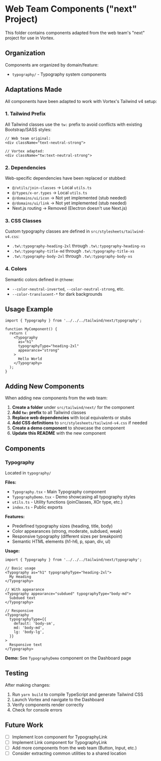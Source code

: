 # Web Team Components ("next" Project)

This folder contains components adapted from the web team's "next" project for use in Vortex.

## Organization

Components are organized by domain/feature:
- `typography/` - Typography system components

## Adaptations Made

All components have been adapted to work with Vortex's Tailwind v4 setup:

### 1. **Tailwind Prefix**
All Tailwind classes use the `tw:` prefix to avoid conflicts with existing Bootstrap/SASS styles:
```tsx
// Web team original:
<div className="text-neutral-strong">

// Vortex adapted:
<div className="tw:text-neutral-strong">
```

### 2. **Dependencies**
Web-specific dependencies have been replaced or stubbed:
- `@/utils/join-classes` → Local `utils.ts`
- `@/types/x-or.types` → Local `utils.ts`
- `@/domains/ui/icon` → Not yet implemented (stub needed)
- `@/domains/ui/link` → Not yet implemented (stub needed)
- Next.js routing → Removed (Electron doesn't use Next.js)

### 3. **CSS Classes**
Custom typography classes are defined in `src/stylesheets/tailwind-v4.css`:
- `.tw\:typography-heading-2xl` through `.tw\:typography-heading-xs`
- `.tw\:typography-title-md` through `.tw\:typography-title-xs`
- `.tw\:typography-body-2xl` through `.tw\:typography-body-xs`

### 4. **Colors**
Semantic colors defined in `@theme`:
- `--color-neutral-inverted`, `--color-neutral-strong`, etc.
- `--color-translucent-*` for dark backgrounds

## Usage Example

```tsx
import { Typography } from '../../../tailwind/next/typography';

function MyComponent() {
  return (
    <Typography
      as="h1"
      typographyType="heading-2xl"
      appearance="strong"
    >
      Hello World
    </Typography>
  );
}
```

## Adding New Components

When adding new components from the web team:

1. **Create a folder** under `src/tailwind/next/` for the component
2. **Add `tw:` prefix** to all Tailwind classes
3. **Replace web dependencies** with local equivalents or stubs
4. **Add CSS definitions** to `src/stylesheets/tailwind-v4.css` if needed
5. **Create a demo component** to showcase the component
6. **Update this README** with the new component

## Components

### Typography

Located in `typography/`

**Files:**
- `Typography.tsx` - Main Typography component
- `TypographyDemo.tsx` - Demo showcasing all typography styles
- `utils.ts` - Utility functions (joinClasses, XOr type, etc.)
- `index.ts` - Public exports

**Features:**
- Predefined typography sizes (heading, title, body)
- Color appearances (strong, moderate, subdued, weak)
- Responsive typography (different sizes per breakpoint)
- Semantic HTML elements (h1-h6, p, span, div, ul)

**Usage:**
```tsx
import { Typography } from '../../../tailwind/next/typography';

// Basic usage
<Typography as="h1" typographyType="heading-2xl">
  My Heading
</Typography>

// With appearance
<Typography appearance="subdued" typographyType="body-md">
  Subdued text
</Typography>

// Responsive
<Typography
  typographyType={{
    default: 'body-sm',
    md: 'body-md',
    lg: 'body-lg',
  }}
>
  Responsive text
</Typography>
```

**Demo:** See `TypographyDemo` component on the Dashboard page

## Testing

After making changes:

1. Run `yarn build` to compile TypeScript and generate Tailwind CSS
2. Launch Vortex and navigate to the Dashboard
3. Verify components render correctly
4. Check for console errors

## Future Work

- [ ] Implement Icon component for TypographyLink
- [ ] Implement Link component for TypographyLink
- [ ] Add more components from the web team (Button, Input, etc.)
- [ ] Consider extracting common utilities to a shared location
